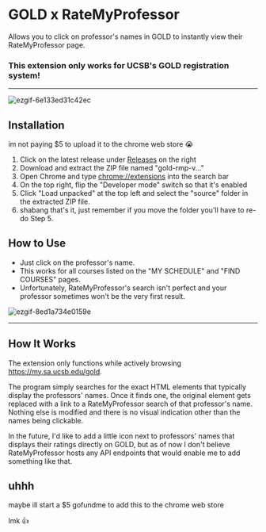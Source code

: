 # GOLD x RateMyProfessor
Allows you to click on professor's names in GOLD to instantly view their RateMyProfessor page.

### This extension only works for UCSB's GOLD registration system!

***

![ezgif-6e133ed31c42ec](https://github.com/user-attachments/assets/def35bcf-9f39-4bc9-a49d-dc444d213503)


## Installation
im not paying $5 to upload it to the chrome web store 😭

1. Click on the latest release under [Releases](https://github.com/unsurprisable/gold-rmp-extension/releases/latest) on the right
2. Download and extract the ZIP file named "gold-rmp-v..."
3. Open Chrome and type [chrome://extensions]() into the search bar
4. On the top right, flip the "Developer mode" switch so that it's enabled
5. Click "Load unpacked" at the top left and select the "source" folder in the extracted ZIP file.
6. shabang that's it, just remember if you move the folder you'll have to re-do Step 5.

## How to Use
* Just click on the professor's name.
* This works for all courses listed on the "MY SCHEDULE" and "FIND COURSES" pages.
* Unfortunately, RateMyProfessor's search isn't perfect and your professor sometimes won't be the very first result.
  
![ezgif-8ed1a734e0159e](https://github.com/user-attachments/assets/d1619285-80bc-49d2-9091-92c65d76035f)
***
## How It Works
The extension only functions while actively browsing https://my.sa.ucsb.edu/gold.

The program simply searches for the exact HTML elements that typically display the professors' names. Once it finds one, the original element gets replaced with a link to a RateMyProfessor search of that professor's name. Nothing else is modified and there is no visual indication other than the names being clickable.

In the future, I'd like to add a little icon next to professors' names that displays their ratings directly on GOLD, but as of now I don't believe RateMyProfessor hosts any API endpoints that would enable me to add something like that.

## uhhh
maybe ill start a $5 gofundme to add this to the chrome web store

lmk 👍

